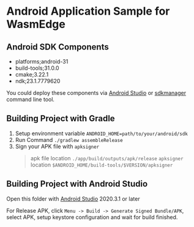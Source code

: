 # Android Application Sample for WasmEdge

## Android SDK Components
* platforms;android-31
* build-tools;31.0.0
* cmake;3.22.1
* ndk;23.1.7779620

You could deploy these components via [Android Studio](https://developer.android.com/studio/intro/update#sdk-manager) or [sdkmanager](https://developer.android.com/studio/command-line/sdkmanager) command line tool.

## Building Project with Gradle
1. Setup environment variable `ANDROID_HOME=path/to/your/android/sdk`
2. Run Command `./gradlew assembleRelease`
3. Sign your APK file with `apksigner`
    > apk file location `./app/build/outputs/apk/release`
    > `apksigner` location `$ANDROID_HOME/build-tools/$VERSION/apksigner` 

## Building Project with Android Studio
Open this folder with [Android Studio](https://developer.android.com/studio) 2020.3.1 or later 

For Release APK, click `Menu -> Build -> Generate Signed Bundle/APK`, select APK, setup keystore configuration and wait for build finished.
